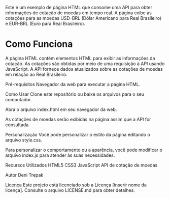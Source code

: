 Este é um exemplo de página HTML que consome uma API para obter informações de cotação de moedas em tempo real. A página exibe as cotações para as moedas USD-BRL (Dólar Americano para Real Brasileiro) e EUR-BRL (Euro para Real Brasileiro).

<h1>Como Funciona</h1>

A página HTML contém elementos HTML para exibir as informações da cotação.
As cotações são obtidas por meio de uma requisição à API usando JavaScript.
A API fornece dados atualizados sobre as cotações de moedas em relação ao Real Brasileiro.

Pré-requisitos
Navegador da web para executar a página HTML.

Como Usar
Clone este repositório ou baixe os arquivos para o seu computador.

Abra o arquivo index.html em seu navegador da web.

As cotações de moedas serão exibidas na página assim que a API for consultada.

Personalização
Você pode personalizar o estilo da página editando o arquivo style.css.

Para personalizar o comportamento ou a aparência, você pode modificar o arquivo index.js para atender às suas necessidades.

Recursos Utilizados
HTML5
CSS3
JavaScript
API de cotação de moedas

Autor Deni Trepak

Licença
Este projeto está licenciado sob a Licença [inserir nome da licença]. Consulte o arquivo LICENSE.md para obter detalhes.
